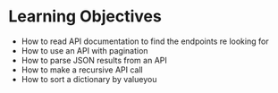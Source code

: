 # Learning Objectives
- How to read API documentation to find the endpoints re looking for
- How to use an API with pagination
- How to parse JSON results from an API
- How to make a recursive API call
- How to sort a dictionary by valueyou
